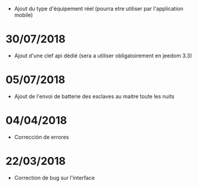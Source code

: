 - Ajout du type d'équipement réel (pourra etre utiliser par l'application mobile)

# 30/07/2018

- Ajout d'une clef api dédié (sera a utiliser obligatoirement en jeedom 3.3)

# 05/07/2018

- Ajout de l'envoi de batterie des esclaves au maitre toute les nuits

# 04/04/2018

- Corrección de errores

# 22/03/2018

- Correction de bug sur l'interface

